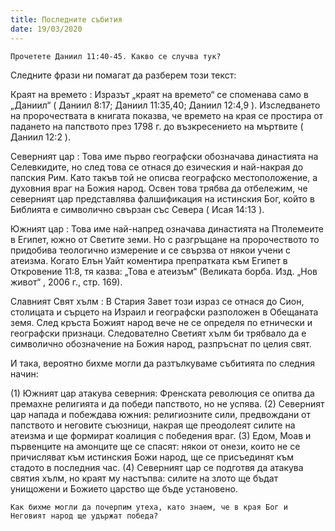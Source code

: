 ```yaml
---
title: Последните събития
date: 19/03/2020
---
```


`Прочетете Даниил 11:40-45. Какво се случва тук?`

Следните фрази ни помагат да разберем този текст:

Краят на времето : Изразът „краят на времето“ се споменава само в „Даниил“ ( Даниил 8:17; Даниил 11:35,40; Даниил 12:4,9 ). Изследването на пророчествата в книгата показва, че времето на края се простира от падането на папството през 1798 г. до възкресението на мъртвите ( Даниил 12:2 ).

Северният цар : Това име първо географски обозначава династията на Селевкидите, но след това се отнася до езическия и най-накрая до папския Рим. Като такъв той не описва географско местоположение, а духовния враг на Божия народ. Освен това трябва да отбележим, че северният цар представлява фалшификация на истинския Бог, който в Библията е символично свързан със Севера ( Исая 14:13 ).

Южният цар : Това име най-напред означава династията на Птолемеите в Египет, южно от Светите земи. Но с разгръщане на пророчеството то придобива теологично измерение и се свързва от някои учени с атеизма. Когато Елън Уайт коментира препратката към Египет в Откровение 11:8, тя казва: „Това е атеизъм“ (Великата борба. Изд. „Нов живот“ , 2006 г., стр. 169).

Славният Свят хълм : В Стария Завет този израз се отнася до Сион, столицата и сърцето на Израил и географски разположен в Обещаната земя. След кръста Божият народ вече не се определя по етнически и географски признаци. Следователно Светият хълм би трябвало да е символично обозначение на Божия народ, разпръснат по целия свят.

И така, вероятно бихме могли да разтълкуваме събитията по следния начин:

(1) Южният цар атакува северния: Френската революция се опитва да премахне религията и да победи папството, но не успява. (2) Северният цар напада и побеждава южния: религиозните сили, предвождани от папството и неговите съюзници, накрая ще преодолеят силите на атеизма и ще формират коалиция с победения враг. (3) Едом, Моав и първенците на амонците ще се спасят: някои от онези, които не се причисляват към истинския Божи народ, ще се присъединят към стадото в последния час. (4) Северният цар се подготвя да атакува святия хълм, но краят му настъпва: силите на злото ще бъдат унищожени и Божието царство ще бъде установено.

`Как бихме могли да почерпим утеха, като знаем, че в края Бог и Неговият народ ще удържат победа?`
